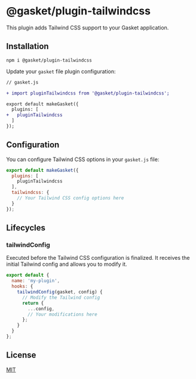# @gasket/plugin-tailwindcss

This plugin adds Tailwind CSS support to your Gasket application.

## Installation

```
npm i @gasket/plugin-tailwindcss
```

Update your `gasket` file plugin configuration:

```diff
// gasket.js

+ import pluginTailwindcss from '@gasket/plugin-tailwindcss';

export default makeGasket({
  plugins: [
+   pluginTailwindcss
  ]
});
```

## Configuration

You can configure Tailwind CSS options in your `gasket.js` file:

```js
export default makeGasket({
  plugins: [
    pluginTailwindcss
  ],
  tailwindcss: {
    // Your Tailwind CSS config options here
  }
});
```

## Lifecycles

### tailwindConfig

Executed before the Tailwind CSS configuration is finalized. It receives the initial Tailwind config and allows you to modify it.

```js
export default {
  name: 'my-plugin',
  hooks: {
    tailwindConfig(gasket, config) {
      // Modify the Tailwind config
      return {
        ...config,
        // Your modifications here
      };
    }
  }
};
```

## License

[MIT](./LICENSE.md)
